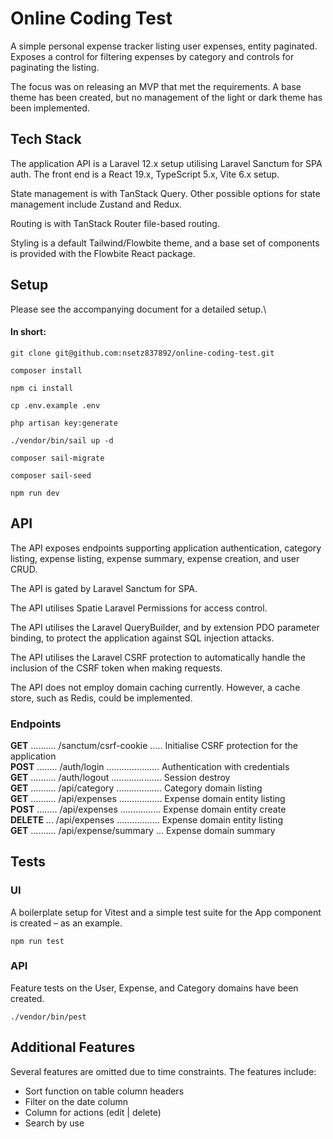 # Online Coding Test

A simple personal expense tracker listing user expenses, entity paginated. Exposes a control for filtering expenses by
category and controls for paginating the listing.

The focus was on releasing an MVP that met the requirements. A base theme has been created, but no management of the
light or dark theme has been implemented.

## Tech Stack

The application API is a Laravel 12.x setup utilising Laravel Sanctum for SPA auth. The front end is a React 19.x,
TypeScript 5.x, Vite 6.x setup.

State management is with TanStack Query. Other possible options for state management include Zustand and Redux.

Routing is with TanStack Router file-based routing.

Styling is a default Tailwind/Flowbite theme, and a base set of components is provided with the Flowbite React package.

## Setup

Please see the accompanying document for a detailed setup.\

#### In short:

`git clone git@github.com:nsetz837892/online-coding-test.git`

`composer install`

`npm ci install`

`cp .env.example .env`

`php artisan key:generate`

`./vendor/bin/sail up -d`

`composer sail-migrate`

`composer sail-seed`

`npm run dev`

## API

The API exposes endpoints supporting application authentication, category listing, expense listing, expense summary,
expense creation, and user CRUD.

The API is gated by Laravel Sanctum for SPA.

The API utilises Spatie Laravel Permissions for access control.

The API utilises the Laravel QueryBuilder, and by extension PDO parameter binding, to protect the application against
SQL injection attacks.

The API utilises the Laravel CSRF protection to automatically handle the inclusion of the CSRF token when making
requests.

The API does not employ domain caching currently. However, a cache store, such as Redis, could be implemented.

### Endpoints

**GET** .......... /sanctum/csrf-cookie ..... Initialise CSRF protection for the application\
**POST** ........ /auth/login ..................... Authentication with credentials\
**GET** .......... /auth/logout .................... Session destroy\
**GET** .......... /api/category .................. Category domain listing\
**GET** .......... /api/expenses ................. Expense domain entity listing\
**POST** ........ /api/expenses ................ Expense domain entity create\
**DELETE** ... /api/expenses ................. Expense domain entity listing\
**GET** .......... /api/expense/summary ... Expense domain summary

## Tests

### UI

A boilerplate setup for Vitest and a simple test suite for the App component is created – as an example.

`npm run test`

### API

Feature tests on the User, Expense, and Category domains have been created.

`./vendor/bin/pest`

## Additional Features

Several features are omitted due to time constraints. The features include:

- Sort function on table column headers
- Filter on the date column
- Column for actions (edit | delete)
- Search by use
